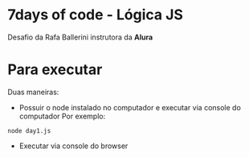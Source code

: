 # 7days of code - Lógica JS

Desafio da Rafa Ballerini instrutora da **Alura**

# Para executar

Duas maneiras:
- Possuir o node instalado no computador e executar via console do computador
Por exemplo:
```
node day1.js
```

- Executar via console do browser
